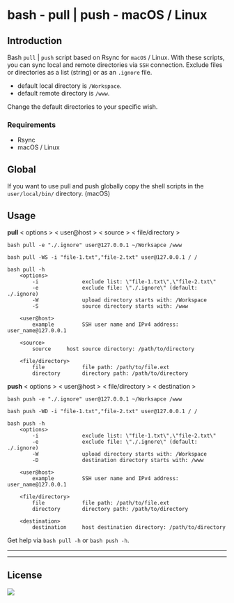 # **bash - pull | push - macOS / Linux**

## Introduction

Bash `pull` | `push` script based on Rsync for `macOS` / Linux. With these scripts, you can sync local and remote directories via `SSH` connection. Exclude files or directories as a list (string) or as an `.ignore` file.

* default local directory is `/Workspace`.
* default remote directory is `/www`.

Change the default directories to your specific wish.

### Requirements

* Rsync
* macOS / Linux

## Global
If you want to use pull and push globally copy the shell scripts in the `user/local/bin/` directory. (macOS)

## Usage

**pull** < options > < user@host > < source > < file/directory >
```text
bash pull -e "./.ignore" user@127.0.0.1 ~/Worksapce /www
```
```text    
bash pull -WS -i "file-1.txt","file-2.txt" user@127.0.0.1 / /
```
```text
bash pull -h
    <options>
        -i              exclude list: \"file-1.txt\",\"file-2.txt\"
        -e              exclude file: \"./.ignore\" (default: ./.ignore)
        -W              upload directory starts with: /Workspace
        -S              source directory starts with: /www

    <user@host>
        example         SSH user name and IPv4 address: user_name@127.0.0.1

    <source>
        source     host source directory: /path/to/directory

    <file/directory>
        file            file path: /path/to/file.ext
        directory       directory path: /path/to/directory
```
**push** < options > < user@host > < file/directory > < destination >
```text
bash push -e "./.ignore" user@127.0.0.1 ~/Worksapce /www
```
```text
bash push -WD -i "file-1.txt","file-2.txt" user@127.0.0.1 / /
```
```text
bash push -h
    <options>
        -i              exclude list: \"file-1.txt\",\"file-2.txt\"
        -e              exclude file: \"./.ignore\" (default: ./.ignore)
        -W              upload directory starts with: /Workspace
        -D              destination directory starts with: /www

    <user@host>
        example         SSH user name and IPv4 address: user_name@127.0.0.1

    <file/directory>
        file            file path: /path/to/file.ext
        directory       directory path: /path/to/directory

    <destination>
        destination     host destination directory: /path/to/directory
```

Get help via `bash pull -h` or `bash push -h`.

---
---

## License

[![](https://upload.wikimedia.org/wikipedia/commons/e/e5/CC_BY-SA_icon.svg)](https://creativecommons.org/licenses/by-sa/4.0)
